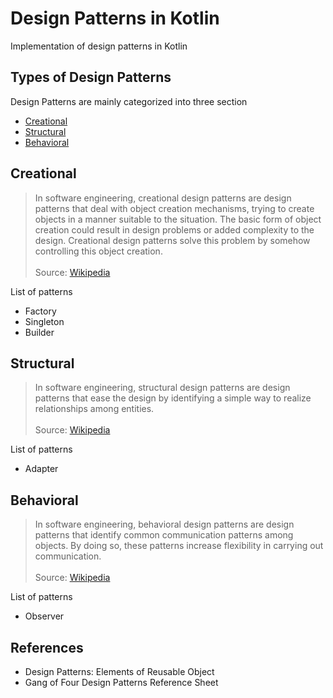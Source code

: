 # Design Patterns in Kotlin

Implementation of design patterns in Kotlin

## Types of Design Patterns

Design Patterns are mainly categorized into three section

* [Creational](#creational)
* [Structural](#structural)
* [Behavioral](#behavioral)

## Creational

> In software engineering, creational design patterns are design patterns that deal with object creation mechanisms,
> trying to create objects in a manner suitable to the situation. The basic form of object creation could result
> in design problems or added complexity to the design. Creational design patterns solve this problem by somehow
> controlling this object creation.\
> \
> Source: [Wikipedia](https://en.wikipedia.org/wiki/Creational_pattern)

List of patterns

* Factory
* Singleton
* Builder

## Structural

> In software engineering, structural design patterns are design patterns that ease the design by identifying a simple way
> to realize relationships among entities.\
> \
> Source: [Wikipedia](https://en.wikipedia.org/wiki/Structural_pattern)

List of patterns

* Adapter

## Behavioral

> In software engineering, behavioral design patterns are design patterns that identify common communication patterns
> among objects. By doing so, these patterns increase flexibility in carrying out communication.\
> \
> Source: [Wikipedia](https://en.wikipedia.org/wiki/Behavioral_pattern)

List of patterns

* Observer

## References

- Design Patterns: Elements of Reusable Object
- Gang of Four Design Patterns Reference Sheet

